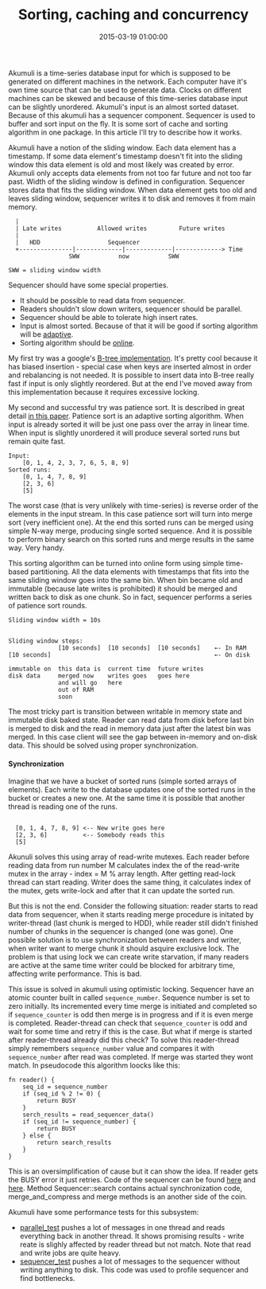 ﻿---
layout:     post
title:      Sorting, caching and concurrency
date:       2015-03-19 01:00:00
summary: Akumuli is a time-series database input for which is supposed to be generated on different machines...
categories: akumuli
---

Akumuli is a time-series database input for which is supposed to be generated on different machines in the network. Each computer have it's own time source that can be used to generate data. Clocks on different machines can be skewed and because of this time-series database input can be slightly unordered. Akumuli's input is an almost sorted dataset. Because of this akumuli has a sequencer component. Sequencer is used to buffer and sort input on the fly. It is some sort of cache and sorting algorithm in one package. In this article I'll try to describe how it works.

Akumuli have a notion of the sliding window. Each data element has a timestamp. If some data element's timestamp doesn't fit into the sliding window this data element is old and most likely was created by error. Akumuli only accepts data elements from not too far future and not too far past.  Width of the sliding window is defined in configuration. Sequencer stores data that fits the sliding window. When data element gets too old and leaves sliding window, sequencer writes it to disk and removes it from main memory.

```
  |
  | Late writes          Allowed writes         Future writes
  |
  |   HDD                   Sequencer         
  +---------------|-------------|-------------|-------------> Time
                 SWW           now           SWW

SWW = sliding window width
```

Sequencer should have some special properties.
- It should be possible to read data from sequencer.
- Readers shouldn't slow down writers, sequencer should be parallel.
- Sequencer should be able to tolerate high insert rates.
- Input is almost sorted. Because of that it will be good if sorting algorithm will be [adaptive](http://en.wikipedia.org/wiki/Adaptive_sort).
- Sorting algorithm should be [online](http://en.wikipedia.org/wiki/Online_algorithm).

My first try was a google's [B-tree implementation](https://code.google.com/p/cpp-btree/). It's pretty cool because it has biased insertion - special case when keys are inserted almost in order and rebalancing is not needed. It is possible to insert data into B-tree really fast if input is only slightly reordered. But at the end I've moved away from this implementation because it requires excessive locking.

My second and successful try was patience sort. It is described in great detail [in this paper](http://research.microsoft.com/pubs/209622/patsort-sigmod14.pdf). Patience sort is an adaptive sorting algorithm. When input is already sorted it will be just one pass over the array in linear time. When input is slightly unordered it will produce several sorted runs but remain quite fast.

```
Input:
    [0, 1, 4, 2, 3, 7, 6, 5, 8, 9]
Sorted runs:
    [0, 1, 4, 7, 8, 9]
    [2, 3, 6]
    [5]
```

The worst case (that is very unlikely with time-series) is reverse order of the elements in the input stream. In this case patience sort will turn into merge sort (very inefficient one).
At the end this sorted runs can be merged using simple N-way merge, producing single sorted sequence. And it is possible to perform binary search on this sorted runs and merge results in the same way. Very handy.

This sorting algorithm can be turned into online form using simple time-based partitioning. All the data elements with timestamps that fits into the same sliding window goes into the same bin. When bin became old and immutable (because late writes is prohibited) it should be merged and written back to disk as one chunk. So in fact, sequencer performs a series of patience sort rounds.

```
Sliding window width = 10s


Sliding window steps:
              [10 seconds]  [10 seconds]  [10 seconds]    ←- In RAM
[10 seconds]                                              ←- On disk

immutable on  this data is  current time  future writes
disk data     merged now    writes goes   goes here
              and will go   here
              out of RAM
              soon   
```

The most tricky part is transition between writable in memory state and immutable disk baked state. Reader can read data from disk before last bin is merged to disk and the read in memory data just after the latest bin was merged. In this case client will see the gap between in-memory and on-disk data. This should be solved using proper synchronization.

#### Synchronization
Imagine that we have a bucket of sorted runs (simple sorted arrays of elements). Each write to the database updates one of the sorted runs in the bucket or creates a new one. At the same time it is possible that another thread is reading one of the runs.

```

  [0, 1, 4, 7, 8, 9] <-- New write goes here
  [2, 3, 6]          <-- Somebody reads this
  [5]
```

Akunuli solves this using array of read-write mutexes. Each reader before reading data from run number M calculates index the of the read-write mutex in the array - index = M % array length. After getting read-lock thread can start reading. Writer does the same thing, it calculates index of the mutex, gets write-lock and after that it can update the sorted run.

But this is not the end. Consider the following situation: reader starts to read data from sequencer, when it starts reading merge procedure is initated by writer-thread (last chunk is merged to HDD), while reader still didn't finished number of chunks in the sequencer is changed (one was gone). One possible solution is to use synchronization between readers and writer, when writer want to merge chunk it should asquire exclusive lock. The problem is that using lock we can create write starvation, if many readers are active at the same time writer could be blocked for arbitrary time, affecting write performance. This is bad.

This issue is solved in akumuli using optimistic locking. Sequencer have an atomic counter built in called `sequence_number`. Sequence number is set to zero initially. Its incremented every time merge is initiated and completed so if `sequence_counter` is odd then merge is in progress and if it is even merge is completed. Reader-thread can check that `sequence_counter` is odd and wait for some time and retry if this is the case. But what if merge is started after reader-thread already did this check? To solve this reader-thread simply remembers `sequence_number` value and compares it with `sequence_number` after read was completed. If merge was started they wont match. In pseudocode this algorithm loocks like this:

```
fn reader() {
    seq_id = sequence_number
    if (seq_id % 2 != 0) {
        return BUSY
    }
    serch_results = read_sequencer_data()
    if (seq_id != sequence_number) {
        return BUSY
    } else {
        return search_results
    }
}
```

This is an oversimplification of cause but it can show the idea. If reader gets the BUSY error it just retries. Code of the sequencer can be found [here](https://github.com/akumuli/Akumuli/blob/master/libakumuli/src/sequencer.h) and [here](https://github.com/akumuli/Akumuli/blob/master/libakumuli/src/sequencer.cpp). Method Sequencer::search contains actual synchronization code, merge_and_compress and merge methods is an another side of the coin.

Akumuli have some performance tests for this subsystem:

- [parallel_test](https://github.com/akumuli/Akumuli/tree/master/libakumuli/tests/parallel_test) pushes a lot of messages in one thread and reads everything back in another thread. It shows promising results - write reate is slighly affected by reader thread but not match. Note that read and write jobs are quite heavy.
- [sequencer_test](https://github.com/akumuli/Akumuli/tree/master/libakumuli/tests/sequencer_test) pushes a lot of messages to the sequencer without writing anything to disk. This code was used to profile sequencer and find bottlenecks.
